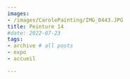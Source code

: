 ```yaml
---
images:
- /images/CarolePainting/IMG_0443.JPG
title: Peinture 14
#date: 2022-07-23
tags:
- archive # all posts
- expo
- accueil

---
```



